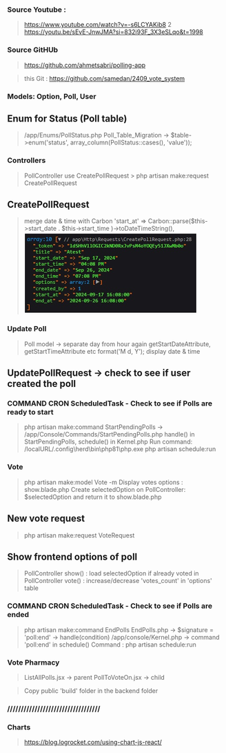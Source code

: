 ### Source Youtube :

> https://www.youtube.com/watch?v=-s6LCYAKib8
> 2 https://youtu.be/sEvE-JnwJMA?si=832i93F_3X3eSLqo&t=1998

### Source GitHUb

> https://github.com/ahmetsabri/polling-app

> this Git : https://github.com/samedan/2409_vote_system

### Models: Option, Poll, User

## Enum for Status (Poll table)

> /app/Enums/PollStatus.php
> Poll_Table_Migration -> $table->enum('status', array_column(PollStatus::cases(), 'value'));

### Controllers

> PollController use CreatePollRequest > php artisan make:request CreatePollRequest

## CreatePollRequest

> merge date & time with Carbon
> 'start_at' => Carbon::parse($this->start_date . $this->start_time )->toDateTimeString(),
> ![Carbon merge](https://github.com/samedan/2409_vote_system/blob/main/public/images/printscreen1.jpg)

### Update Poll

> Poll model -> separate day from hour again
> getStartDateAttribute, getStartTimeAttribute etc
> format('M d, Y'); display date & time

## UpdatePollRequest -> check to see if user created the poll

### COMMAND CRON ScheduledTask - Check to see if Polls are ready to start

> php artisan make:command StartPendingPolls -> /app/Console/Commands/StartPendingPolls.php
> handle() in StartPendingPolls, schedule() in Kernel.php
> Run command: /localURL/.config\herd\bin\php81\php.exe php artisan schedule:run

### Vote

> php artisan make:model Vote -m
> Display votes options : show.blade.php
> Create selectedOption on PollController: $selectedOption and return it to show.blade.php

## New vote request

> php artisan make:request VoteRequest

## Show frontend options of poll

> PollController show() : load selectedOption if already voted in
> PollController vote() : increase/decrease 'votes_count' in 'options' table

### COMMAND CRON ScheduledTask - Check to see if Polls are ended

> php artisan make:command EndPolls
> EndPolls.php -> $signature = 'poll:end' -> handle(condition)
> /app/console/Kernel.php -> command 'poll:end' in schedule()
> Command : php artisan schedule:run

### Vote Pharmacy

> ListAllPolls.jsx -> parent
> PollToVoteOn.jsx -> child

> Copy public 'build' folder in the backend folder

### //////////////////////////////////

### Charts

> https://blog.logrocket.com/using-chart-js-react/
